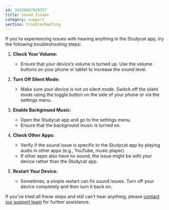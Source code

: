 ```yaml
---
id: 34526667919257
title: Sound Issues
category: support
section: troubleshooting
---
```

If you're experiencing issues with hearing anything in the Studycat app, try the following troubleshooting steps:

1. **Check Your Volume:**

    * Ensure that your device’s volume is turned up. Use the volume buttons on your phone or tablet to increase the sound level.

2. **Turn Off Silent Mode:**

    * Make sure your device is not on silent mode. Switch off the silent mode using the toggle button on the side of your phone or via the settings menu.

3. **Enable Background Music:**

    * Open the Studycat app and go to the settings menu.
    * Ensure that the background music is turned on.

4. **Check Other Apps:**
   
    * Verify if the sound issue is specific to the Studycat app by playing audio in other apps (e.g., YouTube, music player).
    * If other apps also have no sound, the issue might be with your device rather than the Studycat app.

5. **Restart Your Device:**
   
    * Sometimes, a simple restart can fix sound issues. Turn off your device completely and then turn it back on.

If you've tried all these steps and still can’t hear anything, please [contact our support team](https://help.studycat.com/hc/en-us/requests/new) for further assistance.